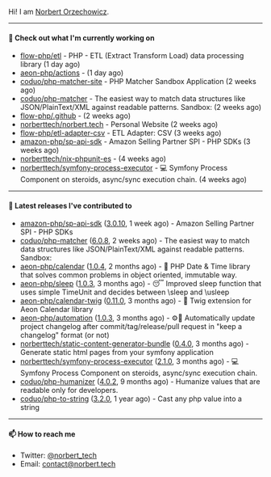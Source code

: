 Hi!
I am [Norbert Orzechowicz](https://norbert.tech/).

---

#### 👷 Check out what I'm currently working on

- [flow-php/etl](https://github.com/flow-php/etl) - PHP - ETL (Extract Transform Load) data processing library  (1 day ago)
- [aeon-php/actions](https://github.com/aeon-php/actions) -  (1 day ago)
- [coduo/php-matcher-site](https://github.com/coduo/php-matcher-site) - PHP Matcher Sandbox Application (2 weeks ago)
- [coduo/php-matcher](https://github.com/coduo/php-matcher) - The easiest way to match data structures like JSON/PlainText/XML against readable patterns. Sandbox: (2 weeks ago)
- [flow-php/.github](https://github.com/flow-php/.github) -  (2 weeks ago)
- [norberttech/norbert.tech](https://github.com/norberttech/norbert.tech) - Personal Website (2 weeks ago)
- [flow-php/etl-adapter-csv](https://github.com/flow-php/etl-adapter-csv) - ETL Adapter: CSV (3 weeks ago)
- [amazon-php/sp-api-sdk](https://github.com/amazon-php/sp-api-sdk) - Amazon Selling Partner SPI - PHP SDKs (3 weeks ago)
- [norberttech/nix-phpunit-es](https://github.com/norberttech/nix-phpunit-es) -  (4 weeks ago)
- [norberttech/symfony-process-executor](https://github.com/norberttech/symfony-process-executor) - 💻 Symfony Process Component on steroids, async/sync execution chain. (4 weeks ago)

---

#### 🔭 Latest releases I've contributed to

- [amazon-php/sp-api-sdk](https://github.com/amazon-php/sp-api-sdk) ([3.0.10](https://github.com/amazon-php/sp-api-sdk/releases/tag/3.0.10), 1 week ago) - Amazon Selling Partner SPI - PHP SDKs
- [coduo/php-matcher](https://github.com/coduo/php-matcher) ([6.0.8](https://github.com/coduo/php-matcher/releases/tag/6.0.8), 2 weeks ago) - The easiest way to match data structures like JSON/PlainText/XML against readable patterns. Sandbox:
- [aeon-php/calendar](https://github.com/aeon-php/calendar) ([1.0.4](https://github.com/aeon-php/calendar/releases/tag/1.0.4), 2 months ago) - 📅 PHP Date &amp; Time library that solves common problems in object oriented, immutable way. 
- [aeon-php/sleep](https://github.com/aeon-php/sleep) ([1.0.3](https://github.com/aeon-php/sleep/releases/tag/1.0.3), 3 months ago) - 😴 Improved sleep function that uses simple TimeUnit and decides between \sleep and \usleep
- [aeon-php/calendar-twig](https://github.com/aeon-php/calendar-twig) ([0.11.0](https://github.com/aeon-php/calendar-twig/releases/tag/0.11.0), 3 months ago) - 🌱 Twig extension for Aeon Calendar library 
- [aeon-php/automation](https://github.com/aeon-php/automation) ([1.0.3](https://github.com/aeon-php/automation/releases/tag/1.0.3), 3 months ago) - ⚙️📝 Automatically update project changelog after commit/tag/release/pull request in &#34;keep a changelog&#34; format (or not) 
- [norberttech/static-content-generator-bundle](https://github.com/norberttech/static-content-generator-bundle) ([0.4.0](https://github.com/norberttech/static-content-generator-bundle/releases/tag/0.4.0), 3 months ago) - Generate static html pages from your symfony application
- [norberttech/symfony-process-executor](https://github.com/norberttech/symfony-process-executor) ([2.1.0](https://github.com/norberttech/symfony-process-executor/releases/tag/2.1.0), 3 months ago) - 💻 Symfony Process Component on steroids, async/sync execution chain.
- [coduo/php-humanizer](https://github.com/coduo/php-humanizer) ([4.0.2](https://github.com/coduo/php-humanizer/releases/tag/4.0.2), 9 months ago) - Humanize values that are readable only for developers.
- [coduo/php-to-string](https://github.com/coduo/php-to-string) ([3.2.0](https://github.com/coduo/php-to-string/releases/tag/3.2.0), 1 year ago) - Cast any php value into a string 

---

#### 📫 How to reach me

- Twitter: [@norbert_tech](https://twitter.com/norbert_tech)
- Email: [contact@norbert.tech](mailto://contact@norbert.tech)
